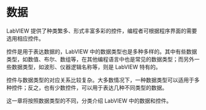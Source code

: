 # 数据

LabVIEW 提供了种类繁多、形式丰富多彩的控件，编程者可根据程序界面的需要选用相应控件。

控件是用于表达数据的，LabVIEW 中的数据类型也是多种多样的。其中有些数据类型，如数值、布尔、数组等，在其他编程语言中也是常见的数据类型；而另外一些数据类型，如波形、仪器逻辑名称等，则是 LabVIEW 特有的。

控件与数据类型的对应关系比较复杂。大多数情况下，一种数据类型可以适用于多种控件；反之，也有少数控件，可以用于表达几种不同类型的数据。

这一章将按照数据类型的不同，分类介绍 LabVIEW 中的数据和控件。